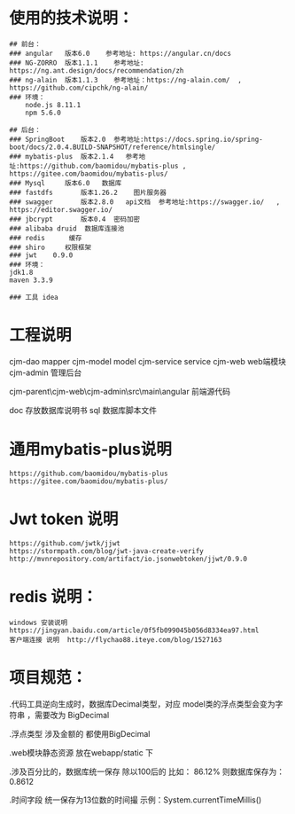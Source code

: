 # 使用的技术说明：
    ## 前台：
	### angular   版本6.0    参考地址: https://angular.cn/docs 
	### NG-ZORRO  版本1.1.1    参考地址: https://ng.ant.design/docs/recommendation/zh
	### ng-alain  版本1.1.3    参考地址：https://ng-alain.com/  , https://github.com/cipchk/ng-alain/
	### 环境：
		node.js 8.11.1
		npm 5.6.0

    ## 后台：
    ### SpringBoot    版本2.0  参考地址:https://docs.spring.io/spring-boot/docs/2.0.4.BUILD-SNAPSHOT/reference/htmlsingle/
    ### mybatis-plus  版本2.1.4   参考地址:https://github.com/baomidou/mybatis-plus , https://gitee.com/baomidou/mybatis-plus/
    ### Mysql	  版本6.0   数据库
    ### fastdfs       版本1.26.2    图片服务器
    ### swagger       版本2.8.0   api文档  参考地址:https://swagger.io/   , https://editor.swagger.io/
    ### jbcrypt       版本0.4  密码加密
    ### alibaba druid  数据库连接池
    ### redis	   缓存
    ### shiro	  权限框架
    ### jwt    0.9.0
    ### 环境：
	jdk1.8
	maven 3.3.9
     	
    ### 工具 idea

# 工程说明
cjm-dao	       mapper
cjm-model      model
cjm-service    service
cjm-web      			web端模块
	cjm-admin		管理后台

cjm-parent\cjm-web\cjm-admin\src\main\angular  前端源代码

doc     		存放数据库说明书
sql		        数据库脚本文件

# 通用mybatis-plus说明
	https://github.com/baomidou/mybatis-plus
	https://gitee.com/baomidou/mybatis-plus/
	
# Jwt token 说明
	https://github.com/jwtk/jjwt
	https://stormpath.com/blog/jwt-java-create-verify
	http://mvnrepository.com/artifact/io.jsonwebtoken/jjwt/0.9.0
	
# redis 说明：
	windows 安装说明  https://jingyan.baidu.com/article/0f5fb099045b056d8334ea97.html
	客户端连接 说明  http://flychao88.iteye.com/blog/1527163

# 项目规范：
  
  .代码工具逆向生成时，数据库Decimal类型，对应 model类的浮点类型会变为字符串 ，需要改为 BigDecimal 
  
  .浮点类型 涉及金额的 都使用BigDecimal 
  
  .web模块静态资源 放在webapp/static 下
  
  .涉及百分比的，数据库统一保存  除以100后的   比如：   86.12%   则数据库保存为：0.8612
  
  .时间字段  统一保存为13位数的时间撮    示例：System.currentTimeMillis()
